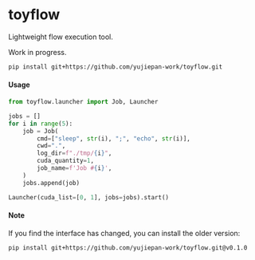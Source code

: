 # toyflow

Lightweight flow execution tool.

Work in progress.

```bash
pip install git+https://github.com/yujiepan-work/toyflow.git
```

#### Usage
```python
from toyflow.launcher import Job, Launcher

jobs = []
for i in range(5):
    job = Job(
        cmd=["sleep", str(i), ";", "echo", str(i)],
        cwd=".",
        log_dir=f"./tmp/{i}",
        cuda_quantity=1,
        job_name=f'Job #{i}',
    )
    jobs.append(job)

Launcher(cuda_list=[0, 1], jobs=jobs).start()
```


#### Note
If you find the interface has changed, you can install the older version: 
```bash
pip install git+https://github.com/yujiepan-work/toyflow.git@v0.1.0
```

